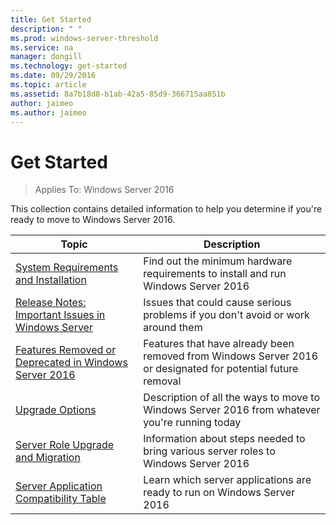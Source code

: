 ```yaml
---
title: Get Started
description: " "
ms.prod: windows-server-threshold
ms.service: na
manager: dongill
ms.technology: get-started
ms.date: 09/29/2016
ms.topic: article
ms.assetid: 8a7b18d8-b1ab-42a5-85d9-366715aa851b
author: jaimeo
ms.author: jaimeo
---
```

# Get Started

>Applies To: Windows Server 2016

This collection contains detailed information to help you determine if you're ready to move to Windows Server 2016. 

|Topic|Description|  
|-|-|  
|[System Requirements and Installation](System-Requirements--and-Installation.md)|Find out the minimum hardware requirements to install and run Windows Server 2016|  
|[Release Notes: Important Issues in Windows Server](Release-Notes--Important-Issues-in-Windows-Server-2016-Technical-Preview.md)|Issues that could cause serious problems if you don't avoid or work around them|  
|[Features Removed or Deprecated in  Windows Server 2016](Features-Removed-or-Deprecated-in--Windows-Server-2016-Technical-Preview.md)|Features that have already been removed from Windows Server 2016 or designated for potential future removal|  
|[Upgrade Options](Supported-Upgrade-Paths.md)|Description of all the ways to move to Windows Server 2016 from whatever you're running today|  
|[Server Role Upgrade and Migration](Server-Role-Upgradeability-Table.md)|Information about steps needed to bring various server roles to Windows Server 2016|  
|[Server Application Compatibility Table](Server-Application-Compatibility.md)|Learn which server applications are ready to run on Windows Server 2016|  


